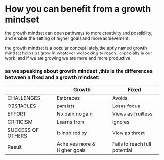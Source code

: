# How you can benefit from a growth mindset
 the growth mindset can open pathways to more creativity and possibility, and enable the setting of higher goals and more achievement.

 the growth mindset  is a popular concept lately,the aptly named growth mindset helps us grow in whatever we looking to reach– especially in our work. and if we are growing we are more and more productive
 ### as we speaking about growth mindset ,this is the differences between a fixed and a growth mindset:
 |                  | Growth  | Fixed   | 
 | ---              | -----   |-----          |
 |  CHALLENGES      |Embraces     |   Avoids            |
 |   OBSTACLES      |persists      |     Loses focus          |
 |   EFFORT         |No pain,no gain|   Views as fruitless        |
 |  CRITICISM       |Learns from   |     Ignores          |
 | SUCCESS OF OTHERS|Is inspired by   |     View as threat          |
 | Result           |Acheives more & Higher goals                 |  Fails to reach full potential             |

 



